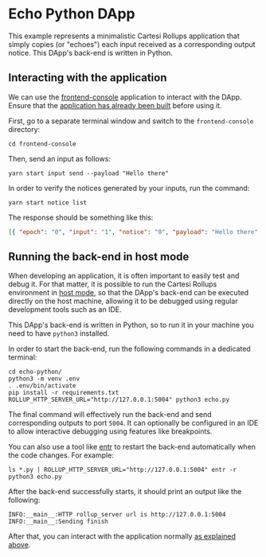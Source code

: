 # Echo Python DApp

This example represents a minimalistic Cartesi Rollups application that simply copies (or "echoes") each input received as a corresponding output notice. This DApp's back-end is written in Python.

## Interacting with the application

We can use the [frontend-console](../frontend-console) application to interact with the DApp.
Ensure that the [application has already been built](../frontend-console/README.md#building) before using it.

First, go to a separate terminal window and switch to the `frontend-console` directory:

```shell
cd frontend-console
```

Then, send an input as follows:

```shell
yarn start input send --payload "Hello there"
```

In order to verify the notices generated by your inputs, run the command:

```shell
yarn start notice list
```

The response should be something like this:

```json
[{ "epoch": "0", "input": "1", "notice": "0", "payload": "Hello there" }]
```

## Running the back-end in host mode

When developing an application, it is often important to easily test and debug it. For that matter, it is possible to run the Cartesi Rollups environment in [host mode](../README.md#host-mode), so that the DApp's back-end can be executed directly on the host machine, allowing it to be debugged using regular development tools such as an IDE.

This DApp's back-end is written in Python, so to run it in your machine you need to have `python3` installed.

In order to start the back-end, run the following commands in a dedicated terminal:

```shell
cd echo-python/
python3 -m venv .env
. .env/bin/activate
pip install -r requirements.txt
ROLLUP_HTTP_SERVER_URL="http://127.0.0.1:5004" python3 echo.py
```

The final command will effectively run the back-end and send corresponding outputs to port `5004`.
It can optionally be configured in an IDE to allow interactive debugging using features like breakpoints.

You can also use a tool like [entr](https://eradman.com/entrproject/) to restart the back-end automatically when the code changes. For example:

```shell
ls *.py | ROLLUP_HTTP_SERVER_URL="http://127.0.0.1:5004" entr -r python3 echo.py
```

After the back-end successfully starts, it should print an output like the following:

```log
INFO:__main__:HTTP rollup_server url is http://127.0.0.1:5004
INFO:__main__:Sending finish
```

After that, you can interact with the application normally [as explained above](#interacting-with-the-application).
